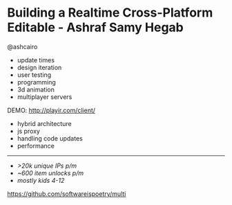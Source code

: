 Building a Realtime Cross-Platform Editable - Ashraf Samy Hegab
==============================================================

@ashcairo

- update times
- design iteration
- user testing
- programming
- 3d animation
- multiplayer servers

DEMO: http://playir.com/client/

- hybrid architecture
- js proxy
- handling code updates
- performance

---
- *>20k unique IPs p/m*
- *~600 item unlocks p/m*
- *mostly kids 4-12*


https://github.com/softwareispoetry/multi